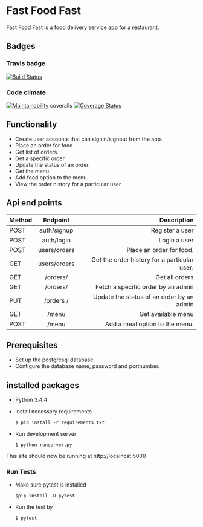 # Fast Food Fast
Fast Food Fast is a food delivery service app for a restaurant.

## Badges
### Travis badge
[![Build Status](https://travis-ci.org/lindseyme/Fast-Food-Fast.svg?branch=ft-challenge-three)](https://travis-ci.org/lindseyme/Fast-Food-Fast)
### Code climate
[![Maintainability](https://api.codeclimate.com/v1/badges/d394577ec343cf74808c/maintainability)](https://codeclimate.com/github/lindseyme/Fast-Food-Fast/maintainability)
coveralls
[![Coverage Status](https://coveralls.io/repos/github/lindseyme/Fast-Food-Fast/badge.svg?branch=api_ci)](https://coveralls.io/github/lindseyme/Fast-Food-Fast?branch=api_ci)
## Functionality
- Create user accounts that can signin/signout from the app.
- Place an order for food.
- Get list of orders.
- Get a specific order.
- Update the status of an order.
- Get the menu.
- Add food option to the menu.
- View the order history for a particular user.

## Api end points
| Method  | Endpoint          | Description                      |
| --------|:-----------------:| -------------------------------: |
| POST     | auth/signup      | Register a user                  |
| POST     | auth/login       | Login a user                     | 
| POST     | users/orders     | Place an order for food.         |
| GET      | users/orders     | Get the order history for a particular user.|
| GET      | /orders/         | Get all orders                   |
| GET      |/orders/<orderId> | Fetch a specific order by an admin |
| PUT      |/orders /<orderId>| Update the status of an order by an admin |
| GET      | /menu            | Get available menu               |
| POST     | /menu            | Add a meal option to the menu. |

## Prerequisites
- Set up the postgresql database.
- Configure the database name, password and portnumber.

## installed packages
- Python 3.4.4

- Install necessary requirements

  ```
  $ pip install -r requirements.txt
  ```

- Run development server
  ```
  $ python runserver.py
  ```

This site should now be running at http://localhost:5000

### Run Tests

- Make sure pytest is installed

  ```
  $pip install -U pytest
  ```
  
- Run the test by

  ```
  $ pytest
  ```
